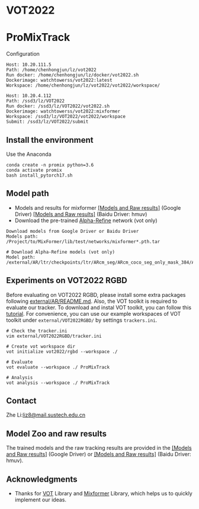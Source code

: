 # VOT2022
# ProMixTrack
Configuration
```
Host: 10.20.111.5
Path: /home/chenhongjun/lz/vot2022
Run docker: /home/chenhongjun/lz/docker/vot2022.sh 
Dockerimage: watchtowerss/vot2022:latest
Workspace: /home/chenhongjun/lz/vot2022/vot2022/workspace/

Host: 10.20.4.112
Path: /ssd3/lz/VOT2022
Run docker: /ssd3/lz/VOT2022/vot2022.sh
Dockerimage: watchtowerss/vot2022:mixformer
Workspace: /ssd3/lz/VOT2022/vot2022/workspace
Submit: /ssd3/lz/VOT2022/submit
```

## Install the environment
Use the Anaconda
```
conda create -n promix python=3.6
conda activate promix
bash install_pytorch17.sh
```
## Model path
* Models and results for mixformer 
[[Models and Raw results]](https://drive.google.com/drive/folders/1wyeIs3ytYkmAtTXoVlLMkJ4aSTq5CBHq?usp=sharing) (Google Driver)  [[Models and Raw results]](https://pan.baidu.com/s/1k819gnFMav9t1-8ZhCo74w) (Baidu Driver: hmuv) 
* Download the pre-trained  [Alpha-Refine](https://drive.google.com/open?id=1qOQRfaRMbQ2nmgX1NFjoQHfXOAn609QM)  network   (vot only)

```
Download models from Google Driver or Baidu Driver 
Models path: /Project/to/MixFormer/lib/test/networks/mixformer*.pth.tar

# Download Alpha-Refine models (vot only)
Model path: /external/AR/ltr/checkpoints/ltr/ARcm_seg/ARcm_coco_seg_only_mask_384/ARnet_seg_mask_ep0040.pth.tar
```

## Experiments on VOT2022 RGBD
Before evaluating on VOT2022 RGBD, please install some extra packages following [external/AR/README.md](external/AR/README.md). Also, the VOT toolkit is required to evaluate our tracker. To download and instal VOT toolkit, you can follow this [tutorial](https://www.votchallenge.net/howto/tutorial_python.html). For convenience, you can use our example workspaces of VOT toolkit under ```external/VOT2022RGBD/``` by settings ```trackers.ini```.

```
# Check the tracker.ini
vim external/VOT2022RGBD/tracker.ini

# Create vot workspace dir
vot initialize vot2022/rgbd --workspace ./

# Evaluate
vot evaluate --workspace ./ ProMixTrack

# Analysis
vot analysis --workspace ./ ProMixTrack
```



## Contact
Zhe Li:liz8@mail.sustech.edu.cn

## Model Zoo and raw results
The trained models and the raw tracking results are provided in the [[Models and Raw results]](https://drive.google.com/drive/folders/1wyeIs3ytYkmAtTXoVlLMkJ4aSTq5CBHq?usp=sharing) (Google Driver) or
[[Models and Raw results]](https://pan.baidu.com/s/1k819gnFMav9t1-8ZhCo74w) (Baidu Driver: hmuv).

## Acknowledgments
* Thanks for [VOT](https://www.votchallenge.net/) Library and [Mixformer](https://github.com/MCG-NJU/MixFormer) Library, which helps us to quickly implement our ideas.
